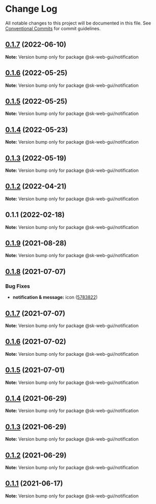 # Change Log

All notable changes to this project will be documented in this file.
See [Conventional Commits](https://conventionalcommits.org) for commit guidelines.

## [0.1.7](https://github.com/Sundsvallskommun/web-shared-components/compare/@sk-web-gui/notification@0.1.6...@sk-web-gui/notification@0.1.7) (2022-06-10)

**Note:** Version bump only for package @sk-web-gui/notification





## [0.1.6](https://github.com/Sundsvallskommun/web-shared-components/compare/@sk-web-gui/notification@0.1.5...@sk-web-gui/notification@0.1.6) (2022-05-25)

**Note:** Version bump only for package @sk-web-gui/notification





## [0.1.5](https://github.com/Sundsvallskommun/web-shared-components/compare/@sk-web-gui/notification@0.1.4...@sk-web-gui/notification@0.1.5) (2022-05-25)

**Note:** Version bump only for package @sk-web-gui/notification





## [0.1.4](https://github.com/Sundsvallskommun/web-shared-components/compare/@sk-web-gui/notification@0.1.3...@sk-web-gui/notification@0.1.4) (2022-05-23)

**Note:** Version bump only for package @sk-web-gui/notification





## [0.1.3](https://github.com/Sundsvallskommun/web-shared-components/compare/@sk-web-gui/notification@0.1.2...@sk-web-gui/notification@0.1.3) (2022-05-19)

**Note:** Version bump only for package @sk-web-gui/notification





## [0.1.2](https://github.com/Sundsvallskommun/web-shared-components/compare/@sk-web-gui/notification@0.1.1...@sk-web-gui/notification@0.1.2) (2022-04-21)

**Note:** Version bump only for package @sk-web-gui/notification





## 0.1.1 (2022-02-18)

**Note:** Version bump only for package @sk-web-gui/notification






## [0.1.9](https://github.com/vechai/sk-web-gui/compare/@sk-web-gui/notification@0.1.8...@sk-web-gui/notification@0.1.9) (2021-08-28)

**Note:** Version bump only for package @sk-web-gui/notification





## [0.1.8](https://github.com/vechai/sk-web-gui/compare/@sk-web-gui/notification@0.1.7...@sk-web-gui/notification@0.1.8) (2021-07-07)


### Bug Fixes

* **notification & message:** icon ([5783822](https://github.com/vechai/sk-web-gui/commit/5783822320792e79501377cb4fb7f1f200f977ea))





## [0.1.7](https://github.com/vechai/sk-web-gui/compare/@sk-web-gui/notification@0.1.6...@sk-web-gui/notification@0.1.7) (2021-07-07)

**Note:** Version bump only for package @sk-web-gui/notification





## [0.1.6](https://github.com/vechai/sk-web-gui/compare/@sk-web-gui/notification@0.1.5...@sk-web-gui/notification@0.1.6) (2021-07-02)

**Note:** Version bump only for package @sk-web-gui/notification





## [0.1.5](https://github.com/vechai/sk-web-gui/compare/@sk-web-gui/notification@0.1.4...@sk-web-gui/notification@0.1.5) (2021-07-01)

**Note:** Version bump only for package @sk-web-gui/notification





## [0.1.4](https://github.com/vechai/sk-web-gui/compare/@sk-web-gui/notification@0.1.3...@sk-web-gui/notification@0.1.4) (2021-06-29)

**Note:** Version bump only for package @sk-web-gui/notification





## [0.1.3](https://github.com/vechai/sk-web-gui/compare/@sk-web-gui/notification@0.1.2...@sk-web-gui/notification@0.1.3) (2021-06-29)

**Note:** Version bump only for package @sk-web-gui/notification





## [0.1.2](https://github.com/vechai/sk-web-gui/compare/@sk-web-gui/notification@0.1.1...@sk-web-gui/notification@0.1.2) (2021-06-29)

**Note:** Version bump only for package @sk-web-gui/notification





## [0.1.1](https://github.com/vechai/sk-web-gui/compare/@sk-web-gui/notification@0.1.0...@sk-web-gui/notification@0.1.1) (2021-06-17)

**Note:** Version bump only for package @sk-web-gui/notification
